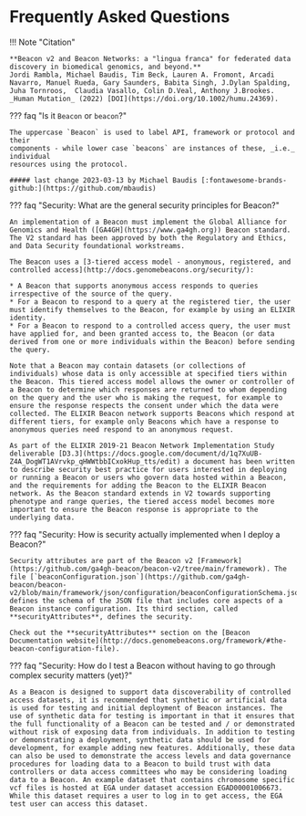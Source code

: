 # Frequently Asked Questions

!!! Note "Citation"

    **Beacon v2 and Beacon Networks: a "lingua franca" for federated data discovery in biomedical genomics, and beyond.**
    Jordi Rambla, Michael Baudis, Tim Beck, Lauren A. Fromont, Arcadi Navarro, Manuel Rueda, Gary Saunders, Babita Singh, J.Dylan Spalding, Juha Tornroos,  Claudia Vasallo, Colin D.Veal, Anthony J.Brookes.  _Human Mutation_ (2022) [DOI](https://doi.org/10.1002/humu.24369).

??? faq "Is it `Beacon` or `beacon`?"

    The uppercase `Beacon` is used to label API, framework or protocol and their
    components - while lower case `beacons` are instances of these, _i.e._ individual
    resources using the protocol.
    
    ##### last change 2023-03-13 by Michael Baudis [:fontawesome-brands-github:](https://github.com/mbaudis)


??? faq "Security: What are the general security principles for Beacon?"

    An implementation of a Beacon must implement the Global Alliance for Genomics and Health ([GA4GH](https://www.ga4gh.org)) Beacon standard. The V2 standard has been approved by both the Regulatory and Ethics, and Data Security foundational workstreams.

    The Beacon uses a [3-tiered access model - anonymous, registered, and controlled access](http://docs.genomebeacons.org/security/):

    * A Beacon that supports anonymous access responds to queries irrespective of the source of the query.
    * For a Beacon to respond to a query at the registered tier, the user must identify themselves to the Beacon, for example by using an ELIXIR identity.
    * For a Beacon to respond to a controlled access query, the user must have applied for, and been granted access to, the Beacon (or data derived from one or more individuals within the Beacon) before sending the query. 

    Note that a Beacon may contain datasets (or collections of individuals) whose data is only accessible at specified tiers within the Beacon. This tiered access model allows the owner or controller of a Beacon to determine which responses are returned to whom depending on the query and the user who is making the request, for example to ensure the response respects the consent under which the data were collected. The ELIXIR Beacon network supports Beacons which respond at different tiers, for example only Beacons which have a response to anonymous queries need respond to an anonymous request. 

    As part of the ELIXIR 2019-21 Beacon Network Implementation Study deliverable [D3.3](https://docs.google.com/document/d/1q7XuUB-Z4A_DogWT1AVrvkp_qHWWtbbICxokHup_tts/edit) a document has been written to describe security best practice for users interested in deploying or running a Beacon or users who govern data hosted within a Beacon, and the requirements for adding the Beacon to the ELIXIR Beacon network. As the Beacon standard extends in V2 towards supporting phenotype and range queries, the tiered access model becomes more important to ensure the Beacon response is appropriate to the underlying data.

??? faq "Security: How is security actually implemented when I deploy a Beacon?"

    Security attributes are part of the Beacon v2 [Framework](https://github.com/ga4gh-beacon/beacon-v2/tree/main/framework). The file [`beaconConfiguration.json`](https://github.com/ga4gh-beacon/beacon-v2/blob/main/framework/json/configuration/beaconConfigurationSchema.json) defines the schema of the JSON file that includes core aspects of a Beacon instance configuration. Its third section, called **securityAttributes**, defines the security.

    Check out the **securityAttributes** section on the [Beacon Documentation website](http://docs.genomebeacons.org/framework/#the-beacon-configuration-file).

??? faq "Security: How do I test a Beacon without having to go through complex security matters (yet)?"

    As a Beacon is designed to support data discoverability of controlled access datasets, it is recommended that synthetic or artificial data is used for testing and initial deployment of Beacon instances. The use of synthetic data for testing is important in that it ensures that the full functionality of a Beacon can be tested and / or demonstrated without risk of exposing data from individuals. In addition to testing or demonstrating a deployment, synthetic data should be used for development, for example adding new features. Additionally, these data can also be used to demonstrate the access levels and data governance procedures for loading data to a Beacon to build trust with data controllers or data access committees who may be considering loading data to a Beacon. An example dataset that contains chromosome specific vcf files is hosted at EGA under dataset accession EGAD00001006673. While this dataset requires a user to log in to get access, the EGA test user can access this dataset.